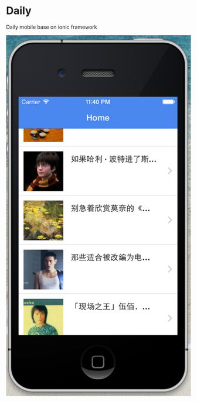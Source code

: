 Daily
=====

Daily mobile base on ionic framework

![www/img/ScreenShot-2014-04-19.png](www/img/ScreenShot-2014-04-19.png)


